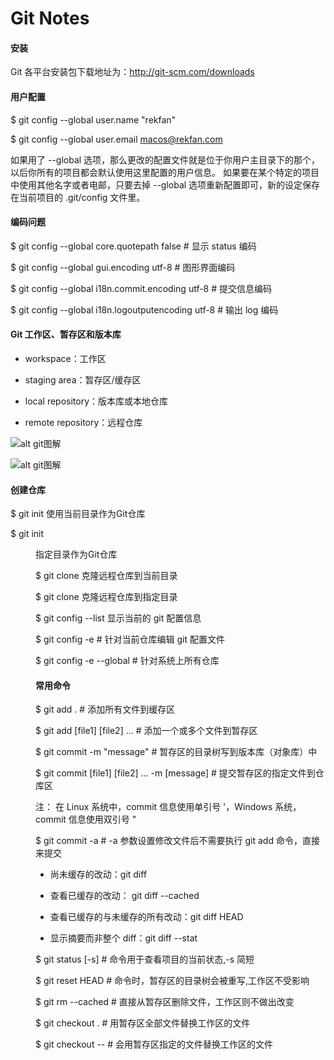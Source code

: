 # Git Notes

#### 安装
Git 各平台安装包下载地址为：http://git-scm.com/downloads

#### 用户配置
$ git config --global user.name "rekfan"

$ git config --global user.email macos@rekfan.com

如果用了 --global 选项，那么更改的配置文件就是位于你用户主目录下的那个，以后你所有的项目都会默认使用这里配置的用户信息。
如果要在某个特定的项目中使用其他名字或者电邮，只要去掉 --global 选项重新配置即可，新的设定保存在当前项目的 .git/config 文件里。

#### 编码问题
$ git config --global core.quotepath false          # 显示 status 编码

$ git config --global gui.encoding utf-8            # 图形界面编码

$ git config --global i18n.commit.encoding utf-8    # 提交信息编码

$ git config --global i18n.logoutputencoding utf-8  # 输出 log 编码

#### Git 工作区、暂存区和版本库

* workspace：工作区

* staging area：暂存区/缓存区

* local repository：版本库或本地仓库

* remote repository：远程仓库


![alt git图解](https://www.runoob.com/wp-content/uploads/2015/02/1352126739_7909.jpg)

![alt git图解](https://img-blog.csdnimg.cn/2019011421175356.png)

#### 创建仓库

$ git init  使用当前目录作为Git仓库

$ git init <dir>  指定目录作为Git仓库

$ git clone <repo> 克隆远程仓库到当前目录

$ git clone <repo> <directory> 克隆远程仓库到指定目录

$ git config --list 显示当前的 git 配置信息

$ git config -e    # 针对当前仓库编辑 git 配置文件

$ git config -e --global   # 针对系统上所有仓库

#### 常用命令
$ git add .  # 添加所有文件到缓存区

$ git add [file1] [file2] ... # 添加一个或多个文件到暂存区

$ git commit -m "message" # 暂存区的目录树写到版本库（对象库）中

$ git commit [file1] [file2] ... -m [message] # 提交暂存区的指定文件到仓库区

注： 在 Linux 系统中，commit 信息使用单引号 '，Windows 系统，commit 信息使用双引号 "

$ git commit -a  # -a 参数设置修改文件后不需要执行 git add 命令，直接来提交

* 尚未缓存的改动：git diff

* 查看已缓存的改动： git diff --cached

* 查看已缓存的与未缓存的所有改动：git diff HEAD

* 显示摘要而非整个 diff：git diff --stat

$ git status [-s] # 命令用于查看项目的当前状态,-s 简短

$ git reset HEAD # 命令时，暂存区的目录树会被重写,工作区不受影响

$ git rm --cached <file> # 直接从暂存区删除文件，工作区则不做出改变

$ git checkout . # 用暂存区全部文件替换工作区的文件

$ git checkout -- <file>  # 会用暂存区指定的文件替换工作区的文件


